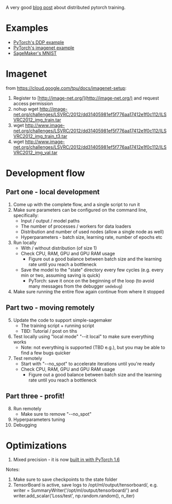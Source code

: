 A very good [blog post](https://yangkky.github.io/2019/07/08/distributed-pytorch-tutorial.html) about distributed pytorch training.

# Examples
- [PyTorch's DDP example](https://github.com/pytorch/examples/tree/master/distributed/ddp)
- [PyTorch's imagenet example](https://github.com/pytorch/examples/tree/master/imagenet)
- [SageMaker's MNIST](https://github.com/aws/sagemaker-pytorch-training-toolkit/blob/master/test/resources/mnist/mnist.py)

# Imagenet 
from https://cloud.google.com/tpu/docs/imagenet-setup:
1. Register to [http://image-net.org/](http://image-net.org/) and request access permission
2. nohup wget http://image-net.org/challenges/LSVRC/2012/dd31405981ef5f776aa17412e1f0c112/ILSVRC2012_img_train.tar
3. wget http://www.image-net.org/challenges/LSVRC/2012/dd31405981ef5f776aa17412e1f0c112/ILSVRC2012_img_train_t3.tar
4. wget http://www.image-net.org/challenges/LSVRC/2012/dd31405981ef5f776aa17412e1f0c112/ILSVRC2012_img_val.tar


# Development flow

## Part one - local development
1. Come up with the complete flow, and a single script to run it
2. Make sure parameters can be configured on the command line, specifically:
    - Input / output / model paths
    - The number of processes / workers for data loaders
    - Distribution and number of used nodes (allow a single node as well)
    - Hyperparameters - batch size, learning rate, number of epochs etc
3. Run locally
    - With / without distribution (of size 1)
    - Check CPU, RAM, GPU and GPU RAM usage
        - Figure out a good balance between batch size and the learning rate until you reach a bottleneck
    - Save the model to the "state" directory every few cycles (e.g. every min or two, assuming saving is quick)
        - PyTorch: save it once on the beginning of the loop (to avoid many messages from the debugger `smdebug`)
4. Make sure running the entire flow again continue from where it stopped

## Part two - moving remotely
5. Update the code to support simple-sagemaker
    - The training script + running script
    - TBD: Tutorial / post on tihs
6. Test locally using "local mode" "--it local" to make sure everything works
    - Note: not everything is supported (TBD e.g.), but you may be able to find a few bugs quicker
7. Test remotely
    - Start with "--no_spot" to accelerate iterations until you're ready
    - Check CPU, RAM, GPU and GPU RAM usage
        - Figure out a good balance between batch size and the learning rate until you reach a bottleneck

## Part three - profit!
8. Run remotely
    - Make sure to remove "--no_spot"
9. Hyperparameters tuning
10. Debugging

# Optimizations
1. Mixed precision - it is now [built in with PyTorch 1.6](https://pytorch.org/blog/accelerating-training-on-nvidia-gpus-with-pytorch-automatic-mixed-precision/)

Notes:
1. Make sure to save checkpoints to the state folder
2. TensorBoard is active, save logs to /opt/ml/output/tensorboard/, e.g. writer = SummaryWriter('/opt/ml/output/tensorboard/') and writer.add_scalar('Loss/test', np.random.random(), n_iter)